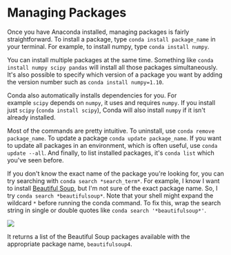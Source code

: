 Managing Packages
=================

Once you have Anaconda installed, managing packages is fairly straightforward. To install a package, type `conda install package_name` in your terminal. For example, to install numpy, type `conda install numpy`.

You can install multiple packages at the same time. Something like `conda install numpy scipy pandas` will install all those packages simultaneously. It's also possible to specify which version of a package you want by adding the version number such as `conda install numpy=1.10`.

Conda also automatically installs dependencies for you. For example `scipy` depends on `numpy`, it uses and requires `numpy`. If you install just `scipy` (`conda install scipy`), Conda will also install `numpy` if it isn't already installed.

Most of the commands are pretty intuitive. To uninstall, use `conda remove package_name`. To update a package `conda update package_name`. If you want to update all packages in an environment, which is often useful, use `conda update --all`. And finally, to list installed packages, it's `conda list` which you've seen before.

If you don't know the exact name of the package you're looking for, you can try searching with `conda search *search_term*`. For example, I know I want to install [Beautiful Soup](https://www.crummy.com/software/BeautifulSoup/), but I'm not sure of the exact package name. So, I try `conda search *beautifulsoup*`. Note that your shell might expand the wildcard `*` before running the conda command. To fix this, wrap the search string in single or double quotes like `conda search '*beautifulsoup*'`.

![](https://video.udacity-data.com/topher/2018/May/5afae640_conda-search/conda-search.png)

It returns a list of the Beautiful Soup packages available with the appropriate package name, `beautifulsoup4`.